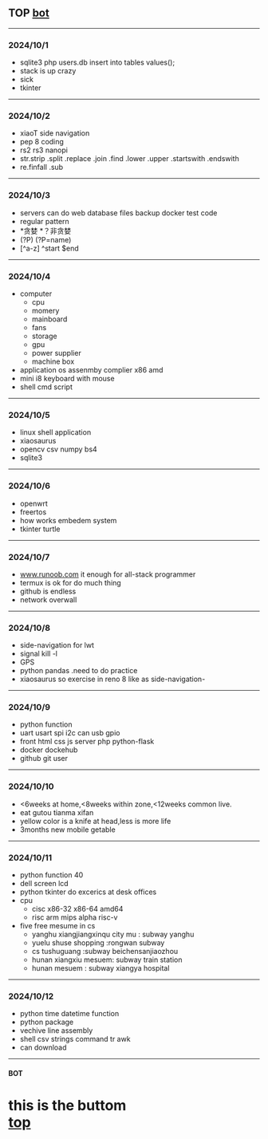 ## TOP [bot](#bot)
---
### 2024/10/1
- sqlite3 php users.db insert into tables values();
- stack is up crazy
- sick 
- tkinter
---
### 2024/10/2
- xiaoT side navigation
- pep 8 coding
- rs2 rs3 nanopi
- str.strip .split .replace .join .find .lower .upper .startswith .endswith
- re.finfall .sub
---
### 2024/10/3
- servers can do web database files backup docker test code
- regular pattern 
- *贪婪 *？非贪婪
- (?P<name>) (?P=name)
- [^a-z] ^start $end
---
### 2024/10/4
- computer
	- cpu
    - momery
    - mainboard
    - fans
    - storage
    - gpu
    - power supplier
    - machine box
- application os assenmby complier x86 amd 
- mini i8 keyboard with mouse
- shell cmd script
---
### 2024/10/5
- linux shell application
- xiaosaurus
- opencv csv numpy bs4
- sqlite3
---
### 2024/10/6
- openwrt
- freertos
- how works embedem system
- tkinter turtle
---
### 2024/10/7
- www.runoob.com it enough for all-stack programmer
- termux is ok for do much thing
- github is endless
- network overwall
---
### 2024/10/8
- side-navigation for lwt 
- signal kill -l
- GPS
- python pandas .need to do  practice
- xiaosaurus so exercise in reno 8 like as side-navigation-
---
### 2024/10/9
- python function 
- uart usart spi i2c can usb gpio
- front html css js  server php python-flask
- docker dockehub
- github git user
---
### 2024/10/10
- <6weeks at home,<8weeks within zone,<12weeks common live.
- eat gutou tianma xifan
- yellow color is a knife at head,less is more life
- 3months new mobile getable
--- 
### 2024/10/11
- python function 40
- dell screen lcd 
- python tkinter do excerics at desk offices
- cpu 
	- cisc x86-32 x86-64 amd64
    - risc arm mips alpha risc-v
- five free mesume in cs
	- yanghu xiangjiangxinqu city mu : subway yanghu
    - yuelu shuse shopping :rongwan subway
    - cs tushuguang :subway beichensanjiaozhou
    - hunan xiangxiu mesuem: subway train station
    - hunan mesuem : subway xiangya hospital 
---
### 2024/10/12
- python time datetime function
- python package
- vechive line assembly
- shell csv strings  command tr awk
- can download
---
#### BOT    
this is the buttom   
[top](#top)
===========
